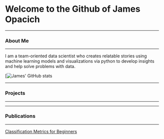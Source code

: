 # Welcome to the Github of James Opacich

____
### About Me
____

I am a team-oriented data scientist who creates relatable stories using machine learning models and visualizations via python to develop insights and help solve problems with data. 

[![James' GitHub stats](https://github-readme-stats.vercel.app/api?username=JamesRonsonOp&show_icons=true&theme=tokyonight)

_______
### Projects
_____


_____
### Publications
______

[Classification Metrics for Beginners](https://jamesopacich.medium.com/classification-metrics-for-beginners-6e27a5eb4749)



